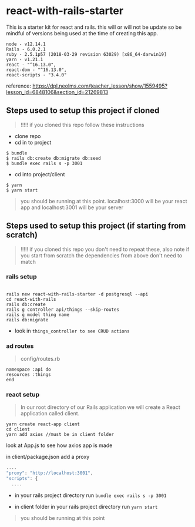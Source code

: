 # react-with-rails-starter

This is a starter kit for react and rails. this will or will not be update so be mindful of versions being used at the time of creating this app.

```
node - v12.14.1
Rails - 6.0.2.1
ruby - 2.5.1p57 (2018-03-29 revision 63029) [x86_64-darwin19]
yarn - v1.21.1
react - "^16.13.0",
react-dom - "^16.13.0",
react-scripts - "3.4.0"
```

reference:
https://dpl.neolms.com/teacher_lesson/show/1559495?lesson_id=6848106&section_id=21269813

## Steps used to setup this project if cloned

> !!!!! if you cloned this repo follow these instructions

- clone repo
- cd in to project

```
$ bundle
$ rails db:create db:migrate db:seed
$ bundle exec rails s -p 3001
```

* cd into project/client

```
$ yarn
$ yarn start

```

> you should be running at this point. localhost:3000 will be your react app and localhost:3001 will be your server

## Steps used to setup this project (if starting from scratch)

> !!!!! if you cloned this repo you don't need to repeat these, also note if you start from scratch the dependencies from above don't need to match

### rails setup

```

rails new react-with-rails-starter -d postgresql --api
cd react-with-rails
rails db:create
rails g controller api/things --skip-routes
rails g model thing name
rails db:migrate

```

- look in `things_controller to see CRUD actions`

### ad routes

> config/routes.rb

```
namespace :api do
resources :things
end

```

### react setup

> In our root directory of our Rails application we will create a React application called client.

```
yarn create react-app client
cd client
yarn add axios //must be in client folder

```

look at App.js to see how axios app is made

in client/package.json add a proxy

```javascript
....
"proxy": "http://localhost:3001",
"scripts": {
  ....
```

- in your rails project directory run
  `bundle exec rails s -p 3001`

* in client folder in your rails project directory run
  `yarn start`

> you should be running at this point
